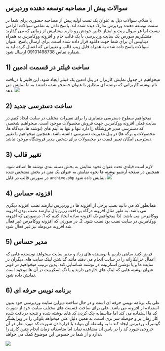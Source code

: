## سوالات پیش از مصاحبه توسعه دهنده وردپرس
با سلام. سوالات ذیل به عنوان یک تست اولیه پیش از مصاحبه حضوری برای شما در سمت توسعه دهنده وردپرس تدارک دیده شده اند. پاسخ دادن به تمامی سوالات الزامی نیست اما هر سوال ریت و امتیاز خاص خودش رو داره. پیشاپیش از زمانی که می گذارید متشکریم
سورس یک سایت وردپرسی با یک قالب خام و افزونه ووکامرس به همراه دیتابیس آن برای شما جهت دانلود قرار داده شده است. برای ارسال پاسخ، عنوان سوالات پاسخ داده شده به همراه فایل زیپ قالب و تغییراتی که اعمال کرده اید به شماره تماس 09101498738 ارسال شود.

## 1) ساخت فیلتر در قسمت ادمین
 میخواهیم در جدول نمایش کاربران در پنل ادمین یک فیتلر ایجاد شود. این فلیتر با دریافت نام نوشته کاربرانی که نوشته ای مطابق با عنوان جستجو شده داشتند به ما نمایش می دهد.
 <img src="https://www.aryatehran.com/wp-content/uploads/2024/10/image-16.webp" />

## 2) ساخت دسترسی جدید
میخواهیم سطوح دسترسی متمایزی را برای تغییرات مختلف در سایت ایجاد کنیم.در سایت فعلی افزونه ووکامرس جهت فروش محصولات موجود است. میخواهیم شخصی که دسترسی مدیر فروشگاه را دارد تنها و تنها به آیتم های (نوشته ها، دیدگاه ها، محصولات و برگه ها) در پنل مدیریت دسترسی داشته باشد. همچنین میخواهیم با تغییر دسترسی امکان تغییر قیمت در محصولات برای شخص مدیر فروشگاه موجود نباشد.

## 3) تغییر قالب
لازم است فیلدی تحت عنوان نحوه نمایش به بخش دسته بندی نوشته ها اضافه شود. همچنین در صفحه آرشیو نوشته ها نحوه نمایش به عنوان یک متن در بخش مشخص شده در سورس قالب در فایل ```archive.php``` نمایش داده شود.
<img src="https://www.aryatehran.com/wp-content/uploads/2024/10/image-17.webp" />

## 4) افزونه حساس
همانطور که می دانید نصب برخی از افزونه ها در وردپرس نیازمند نصب افزونه دیگری می باشد. به طور مثال افزونه درگاه پرداخت زرین پال نیازمند نصب بودن افزونه ووکامرس می باشد. لذا میخواهیم یک افزونه ساده ایجاد کنیم که 1. درصورتی که افزونه ووکامرس در سایت نصب بود نصب شود. 2. در صورتی که افزونه ووکامرس غیر فعال شد افزونه مربوطه نیز غیر فعال شود.

## 5) مدیر حساس
فرض کنید سایتی داریم با نویسنده های زیاد و مدیر سایت میخواهد نویسنده هایی که اعمال خرابکارانه را در سایت انجام می دهند مانند گذاشتن لینک سایت های دیگران در سایت ما و یا نوشتن اسکریپت در نوشته شناسایی کند. بدین ترتیب میخواهیم در فوتر  عنوان نوشته هایی که لینک های خارجی دارند و یا تگ اسکریپت در آن ها موجود است نمایش داده شود.

## 6) برنامه نویس حرفه ای
علی یک برنامه نویس حرفه ای است و در حال ساخت دیزاین سایت وردپرسی خود بدون استفاده از افزونه می باشد. علی برای ساخت قسمت های مختلف سایت خود از شورت کد ها استفاده می کند اما متاسفانه چک کردن کد های نوشته شده و نتیجه دریافت شده کار زمان بر و حوصله سر بری است. به همین دلیل علی میخواهد بلوکی را در ویرایشگر گوتنبرگ وردپرس ایجاد کند تا به واسطه آن بتواند با قراردادن شورت کد مورد نظر در آن خروجی شورد کد را در پایین آن مشاهده نماید اما متاسفانه زمان انجام چنین کاری را ندارد و از شما در خصوص این موضوع کمک می خواهد.


<img src="https://www.aryatehran.com/wp-content/uploads/2024/10/image-15.webp" />
